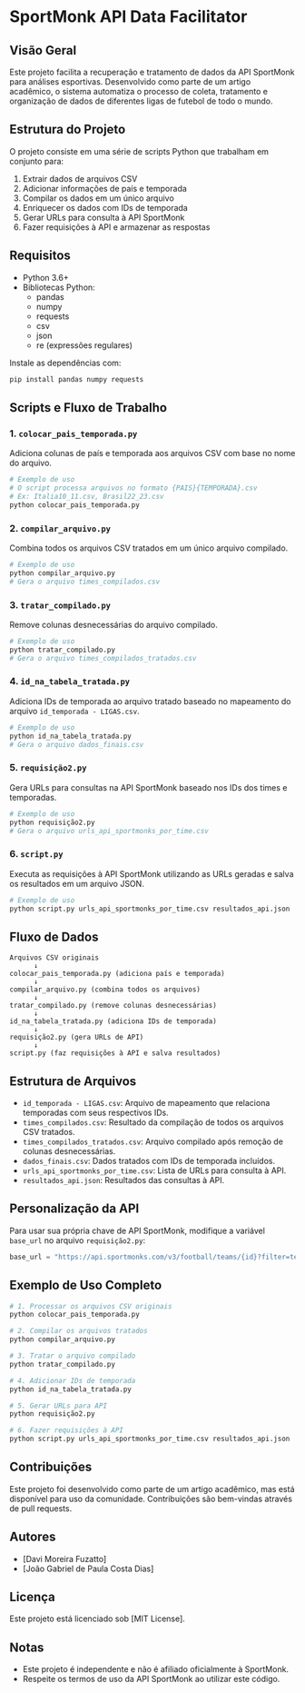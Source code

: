 # SportMonk API Data Facilitator

## Visão Geral
Este projeto facilita a recuperação e tratamento de dados da API SportMonk para análises esportivas. Desenvolvido como parte de um artigo acadêmico, o sistema automatiza o processo de coleta, tratamento e organização de dados de diferentes ligas de futebol de todo o mundo.

## Estrutura do Projeto
O projeto consiste em uma série de scripts Python que trabalham em conjunto para:
1. Extrair dados de arquivos CSV
2. Adicionar informações de país e temporada
3. Compilar os dados em um único arquivo
4. Enriquecer os dados com IDs de temporada
5. Gerar URLs para consulta à API SportMonk
6. Fazer requisições à API e armazenar as respostas

## Requisitos
- Python 3.6+
- Bibliotecas Python:
  - pandas
  - numpy
  - requests
  - csv
  - json
  - re (expressões regulares)

Instale as dependências com:
```bash
pip install pandas numpy requests
```

## Scripts e Fluxo de Trabalho

### 1. `colocar_pais_temporada.py`
Adiciona colunas de país e temporada aos arquivos CSV com base no nome do arquivo.

```python
# Exemplo de uso
# O script processa arquivos no formato {PAIS}{TEMPORADA}.csv
# Ex: Italia10_11.csv, Brasil22_23.csv
python colocar_pais_temporada.py
```

### 2. `compilar_arquivo.py`
Combina todos os arquivos CSV tratados em um único arquivo compilado.

```python
# Exemplo de uso
python compilar_arquivo.py
# Gera o arquivo times_compilados.csv
```

### 3. `tratar_compilado.py`
Remove colunas desnecessárias do arquivo compilado.

```python
# Exemplo de uso
python tratar_compilado.py
# Gera o arquivo times_compilados_tratados.csv
```

### 4. `id_na_tabela_tratada.py`
Adiciona IDs de temporada ao arquivo tratado baseado no mapeamento do arquivo `id_temporada - LIGAS.csv`.

```python
# Exemplo de uso
python id_na_tabela_tratada.py
# Gera o arquivo dados_finais.csv
```

### 5. `requisição2.py`
Gera URLs para consultas na API SportMonk baseado nos IDs dos times e temporadas.

```python
# Exemplo de uso
python requisição2.py
# Gera o arquivo urls_api_sportmonks_por_time.csv
```

### 6. `script.py`
Executa as requisições à API SportMonk utilizando as URLs geradas e salva os resultados em um arquivo JSON.

```python
# Exemplo de uso
python script.py urls_api_sportmonks_por_time.csv resultados_api.json
```

## Fluxo de Dados

```
Arquivos CSV originais 
      ↓
colocar_pais_temporada.py (adiciona país e temporada)
      ↓
compilar_arquivo.py (combina todos os arquivos)
      ↓
tratar_compilado.py (remove colunas desnecessárias)
      ↓
id_na_tabela_tratada.py (adiciona IDs de temporada)
      ↓
requisição2.py (gera URLs de API)
      ↓
script.py (faz requisições à API e salva resultados)
```

## Estrutura de Arquivos
- `id_temporada - LIGAS.csv`: Arquivo de mapeamento que relaciona temporadas com seus respectivos IDs.
- `times_compilados.csv`: Resultado da compilação de todos os arquivos CSV tratados.
- `times_compilados_tratados.csv`: Arquivo compilado após remoção de colunas desnecessárias.
- `dados_finais.csv`: Dados tratados com IDs de temporada incluídos.
- `urls_api_sportmonks_por_time.csv`: Lista de URLs para consulta à API.
- `resultados_api.json`: Resultados das consultas à API.

## Personalização da API

Para usar sua própria chave de API SportMonk, modifique a variável `base_url` no arquivo `requisição2.py`:

```python
base_url = "https://api.sportmonks.com/v3/football/teams/{id}?filter=teamstatisticSeasons={id_temporada}&include=statistics.details.type&api_token=SUA_API_KEY"
```

## Exemplo de Uso Completo

```bash
# 1. Processar os arquivos CSV originais
python colocar_pais_temporada.py

# 2. Compilar os arquivos tratados
python compilar_arquivo.py

# 3. Tratar o arquivo compilado
python tratar_compilado.py

# 4. Adicionar IDs de temporada
python id_na_tabela_tratada.py

# 5. Gerar URLs para API
python requisição2.py

# 6. Fazer requisições à API
python script.py urls_api_sportmonks_por_time.csv resultados_api.json
```

## Contribuições
Este projeto foi desenvolvido como parte de um artigo acadêmico, mas está disponível para uso da comunidade. Contribuições são bem-vindas através de pull requests.

## Autores
- [Davi Moreira Fuzatto]
- [João Gabriel de Paula Costa Dias]

## Licença
Este projeto está licenciado sob [MIT License].

## Notas
- Este projeto é independente e não é afiliado oficialmente à SportMonk.
- Respeite os termos de uso da API SportMonk ao utilizar este código.
